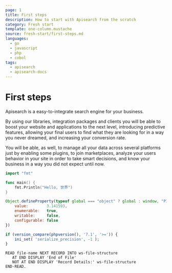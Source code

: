 ```yaml
---
page: 1
title: First steps
description: How to start with Apisearch from the scratch
category: Fresh start
template: one-column.mustache
source: fresh-start/first-steps.md
languages: 
  - go
  - javascript
  - php
  - cobol
tags:
  - apisearch
  - apisearch-docs
---
```


# First steps

Apisearch is a easy-to-integrate search engine for your business.

By using our libraries, integration packages and clients you will be able to
boost your website and applications to the next level, introducing predictive 
features, allowing your final users to find what they are looking for in a way 
you never dreamed, and increasing your conversion rate.

You will be able, as well, to manage all your data across several platforms just
by enabling some plugins, to join marketplaces, analyze your users behavior in 
your site in order to take smart decisions, and know your business in a way you
did not expect until now.

```go
import "fmt"

func main() {
	fmt.Println("Hello, 世界")
}
```

```javascript
Object.defineProperty(typeof global === "object" ? global : window, "PI", {
    value:        3.141593,
    enumerable:   true,
    writable:     false,
    configurable: false
})
```

```php
if (version_compare(phpversion(), '7.1', '>=')) {
    ini_set( 'serialize_precision', -1 );
}
```

```cobol
READ file-name NEXT RECORD INTO ws-file-structure
   AT END DISPLAY 'End of File'
   NOT AT END DISPLAY 'Record Details:' ws-file-structure
END-READ.
```
